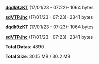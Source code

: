 [**dqdk9zKT**](/data/dqdk9zKT.txt) (17/01/23 - 07:22)- 1064 bytes

[**sdVTPJhc**](/data/sdVTPJhc.txt) (17/01/23 - 07:23)- 2341 bytes

[**dqdk9zKT**](/data/dqdk9zKT.txt) (17/01/23 - 07:23)- 1064 bytes

[**sdVTPJhc**](/data/sdVTPJhc.txt) (17/01/23 - 07:23)- 2341 bytes

**Total Datas**: 4890

**Total Size**: 30.15 MB / 30.2 MB